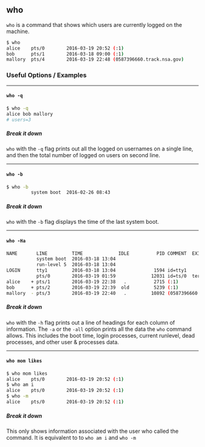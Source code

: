 ---
---

who
-------

`who` is a command that shows which users are currently logged on the machine.

~~~ bash
$ who
alice    pts/0        2016-03-19 20:52 (:1)
bob      pts/1        2016-03-18 09:00 (:1)
mallory  pts/4        2016-03-19 22:48 (0587396660.track.nsa.gov)
~~~

<!--more-->

### Useful Options / Examples
-------
#### `who -q`
~~~ bash
$ who -q
alice bob mallory
# users=3
~~~
##### Break it down
`who` with the `-q` flag prints out all the logged on usernames on a single line, and then the total number of logged on users on second line.

-------

#### `who -b`
~~~ bash
$ who -b
         system boot  2016-02-26 08:43
~~~
##### Break it down
`who` with the `-b` flag displays the time of the last system boot.

-------

#### `who -Ha`
~~~ bash
NAME       LINE         TIME             IDLE          PID COMMENT  EXIT
           system boot  2016-03-18 13:04
           run-level 5  2016-03-18 13:04
LOGIN      tty1         2016-03-18 13:04              1594 id=tty1
           pts/0        2016-03-19 01:59             12031 id=ts/0  term=0 exit=0
alice    + pts/1        2016-03-19 22:38   .          2715 (:1)
bob      + pts/2        2016-03-19 22:39  old         5239 (:1)
mallory  - pts/3        2016-03-19 22:40   .         10892 (0587396660.track.nsa.gov)
~~~
##### Break it down
`who` with the `-h` flag prints out a line of headings for each column of information. The `-a` or the `-all` option prints all the data the `who` command allows. This includes the boot time, login processes, current runlevel, dead processes, and other user & processes data. 

-------

#### `who mom likes`
~~~ bash
$ who mom likes
alice    pts/0        2016-03-19 20:52 (:1)
$ who am i
alice    pts/0        2016-03-19 20:52 (:1)
$ who -m
alice    pts/0        2016-03-19 20:52 (:1)
~~~
##### Break it down
This only shows information associated with the user who called the command. It is equivalent to to `who am i` and `who -m`
